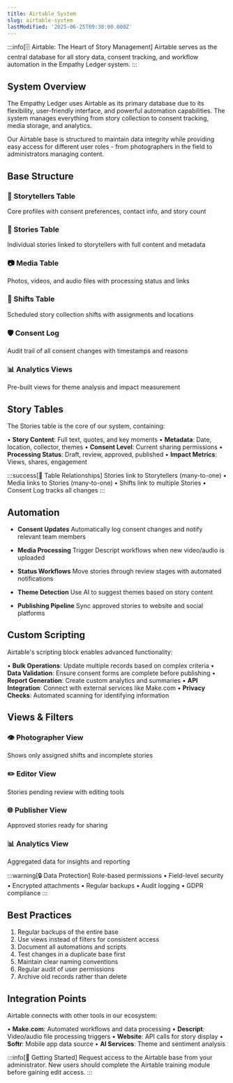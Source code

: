 ```yaml
---
title: Airtable System
slug: airtable-system
lastModified: '2025-06-25T09:30:00.000Z'
---
```


:::info[🗄️ Airtable: The Heart of Story Management]
Airtable serves as the central database for all story data, consent tracking, and workflow automation in the Empathy Ledger system.
:::

## System Overview

The Empathy Ledger uses Airtable as its primary database due to its flexibility, user-friendly interface, and powerful automation capabilities. The system manages everything from story collection to consent tracking, media storage, and analytics.

Our Airtable base is structured to maintain data integrity while providing easy access for different user roles - from photographers in the field to administrators managing content.

## Base Structure

<div className="grid grid-cols-2 gap-4">

### 👥 Storytellers Table
Core profiles with consent preferences, contact info, and story count

### 📄 Stories Table
Individual stories linked to storytellers with full content and metadata

### 📷 Media Table
Photos, videos, and audio files with processing status and links

### 📅 Shifts Table
Scheduled story collection shifts with assignments and locations

### 🛡️ Consent Log
Audit trail of all consent changes with timestamps and reasons

### 📊 Analytics Views
Pre-built views for theme analysis and impact measurement

</div>

## Story Tables

The Stories table is the core of our system, containing:

• **Story Content**: Full text, quotes, and key moments
• **Metadata**: Date, location, collector, themes
• **Consent Level**: Current sharing permissions
• **Processing Status**: Draft, review, approved, published
• **Impact Metrics**: Views, shares, engagement

:::success[🔗 Table Relationships]
Stories link to Storytellers (many-to-one) • Media links to Stories (many-to-one) • Shifts link to multiple Stories • Consent Log tracks all changes
:::

## Automation

- **Consent Updates**
  Automatically log consent changes and notify relevant team members

- **Media Processing**
  Trigger Descript workflows when new video/audio is uploaded

- **Status Workflows**
  Move stories through review stages with automated notifications

- **Theme Detection**
  Use AI to suggest themes based on story content

- **Publishing Pipeline**
  Sync approved stories to website and social platforms

## Custom Scripting

Airtable's scripting block enables advanced functionality:

• **Bulk Operations**: Update multiple records based on complex criteria
• **Data Validation**: Ensure consent forms are complete before publishing
• **Report Generation**: Create custom analytics and summaries
• **API Integration**: Connect with external services like Make.com
• **Privacy Checks**: Automated scanning for identifying information

## Views & Filters

<div className="grid grid-cols-2 gap-4">

### 👁️ Photographer View
Shows only assigned shifts and incomplete stories

### ✏️ Editor View
Stories pending review with editing tools

### 🌐 Publisher View
Approved stories ready for sharing

### 📊 Analytics View
Aggregated data for insights and reporting

</div>

:::warning[🔒 Data Protection]
Role-based permissions • Field-level security • Encrypted attachments • Regular backups • Audit logging • GDPR compliance
:::

## Best Practices

1. Regular backups of the entire base
2. Use views instead of filters for consistent access
3. Document all automations and scripts
4. Test changes in a duplicate base first
5. Maintain clear naming conventions
6. Regular audit of user permissions
7. Archive old records rather than delete

## Integration Points

Airtable connects with other tools in our ecosystem:

• **Make.com**: Automated workflows and data processing
• **Descript**: Video/audio file processing triggers
• **Website**: API calls for story display
• **Softr**: Mobile app data source
• **AI Services**: Theme and sentiment analysis

:::info[🚀 Getting Started]
Request access to the Airtable base from your administrator. New users should complete the Airtable training module before gaining edit access.
:::